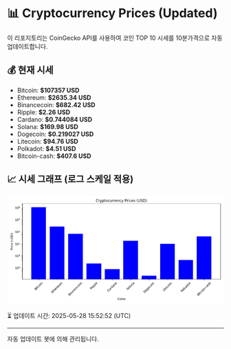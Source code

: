 
# 📊 Cryptocurrency Prices (Updated)

이 리포지토리는 CoinGecko API를 사용하여 코인 TOP 10 시세를 10분가격으로 자동 업데이트합니다.

## 💰 현재 시세
- Bitcoin: **$107357 USD**
- Ethereum: **$2635.34 USD**
- Binancecoin: **$682.42 USD**
- Ripple: **$2.26 USD**
- Cardano: **$0.744084 USD**
- Solana: **$169.98 USD**
- Dogecoin: **$0.219027 USD**
- Litecoin: **$94.76 USD**
- Polkadot: **$4.51 USD**
- Bitcoin-cash: **$407.6 USD**

## 📈 시세 그래프 (로그 스케일 적용)
![Crypto Prices](crypto_prices.png)

⏳ 업데이트 시간: 2025-05-28 15:52:52 (UTC)

---
자동 업데이트 봇에 의해 관리됩니다.
